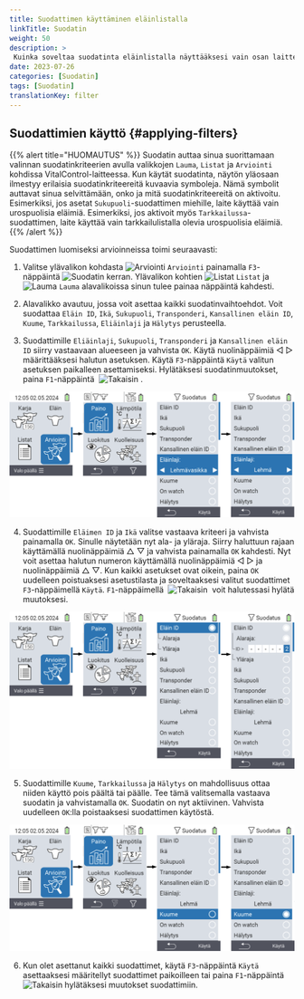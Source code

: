 ```yaml
---
title: Suodattimen käyttäminen eläinlistalla
linkTitle: Suodatin
weight: 50
description: >
 Kuinka soveltaa suodatinta eläinlistalla näyttääksesi vain osan laitteessa olevista eläimistä.
date: 2023-07-26
categories: [Suodatin]
tags: [Suodatin]
translationKey: filter
---
```

## Suodattimien käyttö {#applying-filters}

{{% alert title="HUOMAUTUS" %}}
Suodatin auttaa sinua suorittamaan valinnan suodatinkriteerien avulla valikkojen `Lauma`, `Listat` ja `Arviointi` kohdissa VitalControl-laitteessa. Kun käytät suodatinta, näytön yläosaan ilmestyy erilaisia suodatinkriteereitä kuvaavia symboleja. Nämä symbolit auttavat sinua selvittämään, onko ja mitä suodatinkriteereitä on aktivoitu. Esimerkiksi, jos asetat `Sukupuoli`-suodattimen miehille, laite käyttää vain urospuolisia eläimiä. Esimerkiksi, jos aktivoit myös `Tarkkailussa`-suodattimen, laite käyttää vain tarkkailulistalla olevia urospuolisia eläimiä.
{{% /alert %}}

Suodattimen luomiseksi arvioinneissa toimi seuraavasti:

1. Valitse ylävalikon kohdasta <img src="/icons/main/evaluation.svg" width="50" align="bottom" alt="Arviointi" /> `Arviointi` painamalla `F3`-näppäintä <img src="/icons/footer/filter.svg" width="25" align="bottom" alt="Suodatin" /> kerran. Ylävalikon kohtien <img src="/icons/main/lists.svg" width="28" align="bottom" alt="Listat" /> `Listat` ja <img src="/icons/main/herd.svg" width="60" align="bottom" alt="Lauma" /> `Lauma` alavalikoissa sinun tulee painaa näppäintä kahdesti.

2. Alavalikko avautuu, jossa voit asettaa kaikki suodatinvaihtoehdot. Voit suodattaa `Eläin ID`, `Ikä`, `Sukupuoli`, `Transponderi`, `Kansallinen eläin ID`, `Kuume`, `Tarkkailussa`, `Eliäinlaji` ja `Hälytys` perusteella.

3. Suodattimille `Eliäinlaji`, `Sukupuoli`, `Transponderi` ja `Kansallinen eläin ID` siirry vastaavaan alueeseen ja vahvista `OK`. Käytä nuolinäppäimiä ◁ ▷ määrittääksesi halutun asetuksen. Käytä `F3`-näppäintä `Käytä` valitun asetuksen paikalleen asettamiseksi. Hylätäksesi suodatinmuutokset, paina `F1`-näppäintä &nbsp;<img src="/icons/footer/exit.svg" width="25" align="bottom" alt="Takaisin" />&nbsp;.

![VitalControl: valikon Arviointi Luo suodatin](images/filter.png "Luo suodatin")

4. Suodattimille `Eläimen ID` ja `Ikä` valitse vastaava kriteeri ja vahvista painamalla `OK`. Sinulle näytetään nyt ala- ja yläraja. Siirry haluttuun rajaan käyttämällä nuolinäppäimiä △ ▽ ja vahvista painamalla `OK` kahdesti. Nyt voit asettaa halutun numeron käyttämällä nuolinäppäimiä ◁ ▷ ja nuolinäppäimiä △ ▽. Kun kaikki asetukset ovat oikein, paina `OK` uudelleen poistuaksesi asetustilasta ja soveltaaksesi valitut suodattimet `F3`-näppäimellä `Käytä`. `F1`-näppäimellä &nbsp;<img src="/icons/footer/exit.svg" width="25" align="bottom" alt="Takaisin" />&nbsp; voit halutessasi hylätä muutoksesi.

![VitalControl: valikon Arviointi Luo suodatin](images/filter2.png "Luo suodatin")

5. Suodattimille `Kuume`, `Tarkkailussa` ja `Hälytys` on mahdollisuus ottaa niiden käyttö pois päältä tai päälle. Tee tämä valitsemalla vastaava suodatin ja vahvistamalla `OK`. Suodatin on nyt aktiivinen. Vahvista uudelleen `OK`:lla poistaaksesi suodattimen käytöstä.

![VitalControl: valikon Arviointi Luo suodatin](images/filter3.png "Luo suodatin")

6. Kun olet asettanut kaikki suodattimet, käytä `F3`-näppäintä `Käytä` asettaaksesi määritellyt suodattimet paikoilleen tai paina `F1`-näppäintä <img src="/icons/footer/exit.svg" width="25" align="bottom" alt="Takaisin" /> hylätäksesi muutokset suodattimiin.
